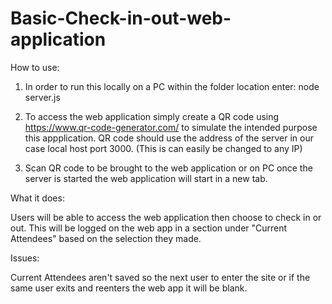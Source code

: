 # Basic-Check-in-out-web-application

How to use:

1. In order to run this locally on a PC within the folder location enter:
  node server.js

2. To access the web application simply create a QR code using https://www.qr-code-generator.com/ to simulate the intended purpose this appplication. QR code should use the address of the server in our case local host port 3000. (This is can easily be changed to any IP)

3. Scan QR code to be brought to the web application or on PC once the server is started the web application will start in a new tab.


What it does:

Users will be able to access the web application then choose to check in or out. This will be logged on the web app in a section under "Current Attendees" based on the selection they made.


Issues:

Current Attendees aren't saved so the next user to enter the site or if the same user exits and reenters the web app it will be blank.
